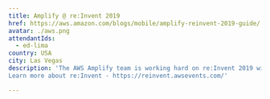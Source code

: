 ```yaml
---
title: Amplify @ re:Invent 2019
href: https://aws.amazon.com/blogs/mobile/amplify-reinvent-2019-guide/
avatar: ./aws.png
attendantIds:
  - ed-lima
country: USA
city: Las Vegas
description: 'The AWS Amplify team is working hard on re:Invent 2019 with new content about AWS Amplify, AWS AppSync, and building amazing web and mobile apps. We’ve recruited our highest-rated speakers to deliver great content for mobile and web developers and architects. And of course, we will be announcing new capabilities and customer-requested features for our Mobile Services. 
Learn more about re:Invent - https://reinvent.awsevents.com/'

---
```

